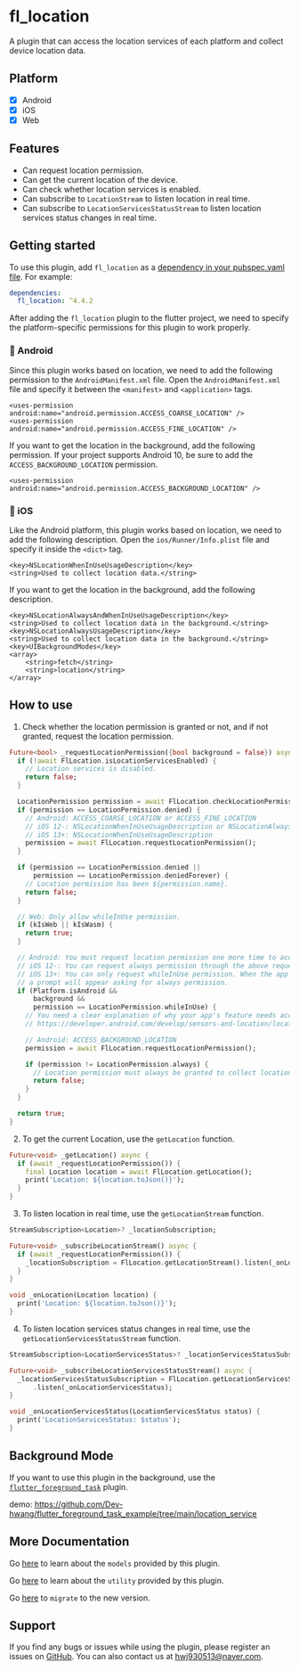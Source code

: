 # fl_location

A plugin that can access the location services of each platform and collect device location data.

## Platform

- [x] Android
- [x] iOS
- [x] Web

## Features

* Can request location permission.
* Can get the current location of the device.
* Can check whether location services is enabled.
* Can subscribe to `LocationStream` to listen location in real time.
* Can subscribe to `LocationServicesStatusStream` to listen location services status changes in real time.

## Getting started

To use this plugin, add `fl_location` as a [dependency in your pubspec.yaml file](https://flutter.io/platform-plugins/). For example:

```yaml
dependencies:
  fl_location: ^4.4.2
```

After adding the `fl_location` plugin to the flutter project, we need to specify the platform-specific permissions for this plugin to work properly.

### :baby_chick: Android

Since this plugin works based on location, we need to add the following permission to the `AndroidManifest.xml` file. Open the `AndroidManifest.xml` file and specify it between the `<manifest>` and `<application>` tags.

```
<uses-permission android:name="android.permission.ACCESS_COARSE_LOCATION" />
<uses-permission android:name="android.permission.ACCESS_FINE_LOCATION" />
```

If you want to get the location in the background, add the following permission. If your project supports Android 10, be sure to add the `ACCESS_BACKGROUND_LOCATION` permission.

```
<uses-permission android:name="android.permission.ACCESS_BACKGROUND_LOCATION" />
```

### :baby_chick: iOS

Like the Android platform, this plugin works based on location, we need to add the following description. Open the `ios/Runner/Info.plist` file and specify it inside the `<dict>` tag.

```
<key>NSLocationWhenInUseUsageDescription</key>
<string>Used to collect location data.</string>
```

If you want to get the location in the background, add the following description.

```
<key>NSLocationAlwaysAndWhenInUseUsageDescription</key>
<string>Used to collect location data in the background.</string>
<key>NSLocationAlwaysUsageDescription</key>
<string>Used to collect location data in the background.</string>
<key>UIBackgroundModes</key>
<array>
    <string>fetch</string>
    <string>location</string>
</array>
```

## How to use

1. Check whether the location permission is granted or not, and if not granted, request the location permission.

```dart
Future<bool> _requestLocationPermission({bool background = false}) async {
  if (!await FlLocation.isLocationServicesEnabled) {
    // Location services is disabled.
    return false;
  }

  LocationPermission permission = await FlLocation.checkLocationPermission();
  if (permission == LocationPermission.denied) {
    // Android: ACCESS_COARSE_LOCATION or ACCESS_FINE_LOCATION
    // iOS 12-: NSLocationWhenInUseUsageDescription or NSLocationAlwaysAndWhenInUseUsageDescription
    // iOS 13+: NSLocationWhenInUseUsageDescription
    permission = await FlLocation.requestLocationPermission();
  }

  if (permission == LocationPermission.denied ||
      permission == LocationPermission.deniedForever) {
    // Location permission has been ${permission.name}.
    return false;
  }

  // Web: Only allow whileInUse permission.
  if (kIsWeb || kIsWasm) {
    return true;
  }

  // Android: You must request location permission one more time to access background location.
  // iOS 12-: You can request always permission through the above request.
  // iOS 13+: You can only request whileInUse permission. When the app enters the background,
  // a prompt will appear asking for always permission.
  if (Platform.isAndroid &&
      background &&
      permission == LocationPermission.whileInUse) {
    // You need a clear explanation of why your app's feature needs access to background location.
    // https://developer.android.com/develop/sensors-and-location/location/permissions#request-background-location

    // Android: ACCESS_BACKGROUND_LOCATION
    permission = await FlLocation.requestLocationPermission();

    if (permission != LocationPermission.always) {
      // Location permission must always be granted to collect location in the background.
      return false;
    }
  }

  return true;
}
```

2. To get the current Location, use the `getLocation` function.

```dart
Future<void> _getLocation() async {
  if (await _requestLocationPermission()) {
    final Location location = await FlLocation.getLocation();
    print('Location: ${location.toJson()}');
  }
}
```

3. To listen location in real time, use the `getLocationStream` function.

```dart
StreamSubscription<Location>? _locationSubscription;

Future<void> _subscribeLocationStream() async {
  if (await _requestLocationPermission()) {
    _locationSubscription = FlLocation.getLocationStream().listen(_onLocation);
  }
}

void _onLocation(Location location) {
  print('Location: ${location.toJson()}');
}
```

4. To listen location services status changes in real time, use the `getLocationServicesStatusStream` function.

```dart
StreamSubscription<LocationServicesStatus>? _locationServicesStatusSubscription;

Future<void> _subscribeLocationServicesStatusStream() async {
  _locationServicesStatusSubscription = FlLocation.getLocationServicesStatusStream()
      .listen(_onLocationServicesStatus);
}

void _onLocationServicesStatus(LocationServicesStatus status) {
  print('LocationServicesStatus: $status');
}
```

## Background Mode

If you want to use this plugin in the background, use the [`flutter_foreground_task`](https://pub.dev/packages/flutter_foreground_task) plugin.

demo: https://github.com/Dev-hwang/flutter_foreground_task_example/tree/main/location_service

## More Documentation

Go [here](./documentation/models_documentation.md) to learn about the `models` provided by this plugin.

Go [here](./documentation/utility_documentation.md) to learn about the `utility` provided by this plugin.

Go [here](./documentation/migration_documentation.md) to `migrate` to the new version.

## Support

If you find any bugs or issues while using the plugin, please register an issues on [GitHub](https://github.com/Dev-hwang/flutter_location/issues). You can also contact us at <hwj930513@naver.com>.
